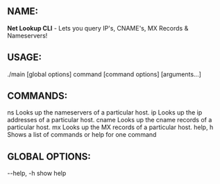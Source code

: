 ## NAME:
   **Net Lookup CLI** - Lets you query IP's, CNAME's, MX Records & Nameservers!

## USAGE:
   ./main [global options] command [command options] [arguments...]

## COMMANDS:
   ns       Looks up the nameservers of a particular host.
   ip       Looks up the ip addresses of a particular host.
   cname    Looks up the cname records of a particular host.
   mx       Looks up the MX records of a particular host.
   help, h  Shows a list of commands or help for one command

## GLOBAL OPTIONS:
   --help, -h  show help